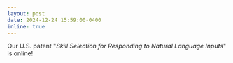 ```yaml
---
layout: post
date: 2024-12-24 15:59:00-0400
inline: true
---
```


Our U.S. patent "*Skill Selection for Responding to Natural Language Inputs*" is online!

